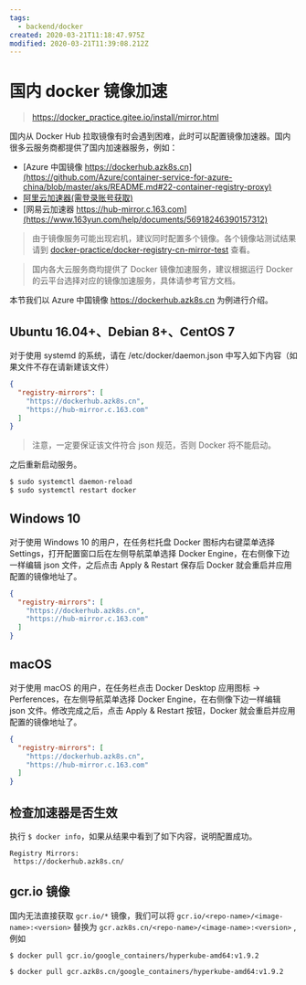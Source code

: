 ```yaml
---
tags:
  - backend/docker
created: 2020-03-21T11:18:47.975Z
modified: 2020-03-21T11:39:08.212Z
---
```


# 国内 docker 镜像加速

> https://docker_practice.gitee.io/install/mirror.html

国内从 Docker Hub 拉取镜像有时会遇到困难，此时可以配置镜像加速器。国内很多云服务商都提供了国内加速器服务，例如：

- [Azure 中国镜像 https://dockerhub.azk8s.cn](https://github.com/Azure/container-service-for-azure-china/blob/master/aks/README.md#22-container-registry-proxy)
- [阿里云加速器(需登录账号获取)](https://cr.console.aliyun.com/cn-hangzhou/mirrors)
- [网易云加速器 https://hub-mirror.c.163.com](https://www.163yun.com/help/documents/56918246390157312)

> 由于镜像服务可能出现宕机，建议同时配置多个镜像。各个镜像站测试结果请到 [docker-practice/docker-registry-cn-mirror-test](https://github.com/docker-practice/docker-registry-cn-mirror-test/actions) 查看。

> 国内各大云服务商均提供了 Docker 镜像加速服务，建议根据运行 Docker 的云平台选择对应的镜像加速服务，具体请参考官方文档。

本节我们以 Azure 中国镜像 https://dockerhub.azk8s.cn 为例进行介绍。

## Ubuntu 16.04+、Debian 8+、CentOS 7

对于使用 systemd 的系统，请在 /etc/docker/daemon.json 中写入如下内容（如果文件不存在请新建该文件）

```json
{
  "registry-mirrors": [
    "https://dockerhub.azk8s.cn",
    "https://hub-mirror.c.163.com"
  ]
}
```

> 注意，一定要保证该文件符合 json 规范，否则 Docker 将不能启动。

之后重新启动服务。

```bash
$ sudo systemctl daemon-reload
$ sudo systemctl restart docker
```

## Windows 10

对于使用 Windows 10 的用户，在任务栏托盘 Docker 图标内右键菜单选择 Settings，打开配置窗口后在左侧导航菜单选择 Docker Engine，在右侧像下边一样编辑 json 文件，之后点击 Apply & Restart 保存后 Docker 就会重启并应用配置的镜像地址了。

```json
{
  "registry-mirrors": [
    "https://dockerhub.azk8s.cn",
    "https://hub-mirror.c.163.com"
  ]
}
```

## macOS

对于使用 macOS 的用户，在任务栏点击 Docker Desktop 应用图标 -> Perferences，在左侧导航菜单选择 Docker Engine，在右侧像下边一样编辑 json 文件。修改完成之后，点击 Apply & Restart 按钮，Docker 就会重启并应用配置的镜像地址了。

```json
{
  "registry-mirrors": [
    "https://dockerhub.azk8s.cn",
    "https://hub-mirror.c.163.com"
  ]
}
```

## 检查加速器是否生效

执行 `$ docker info`，如果从结果中看到了如下内容，说明配置成功。

```
Registry Mirrors:
 https://dockerhub.azk8s.cn/
```

## gcr.io 镜像

国内无法直接获取 `gcr.io/*` 镜像，我们可以将 `gcr.io/<repo-name>/<image-name>:<version>` 替换为 `gcr.azk8s.cn/<repo-name>/<image-name>:<version>` ,例如

```
$ docker pull gcr.io/google_containers/hyperkube-amd64:v1.9.2

$ docker pull gcr.azk8s.cn/google_containers/hyperkube-amd64:v1.9.2
```
